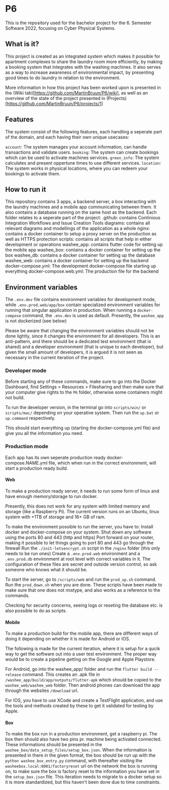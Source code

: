# P6

This is the repository used for the bachelor project for the 6. Semester Software 2022, focusing on Cyber Physical Systems.

## What is it?
This project is created as an integrated system which makes it possible for apartment complexes to share the laundry room more efficiently, by making a booking system that integrates with the washing machines.
It also serves as a way to increase awareness of environmental impact, by presenting good times to do laundry in relation to the environment.

More information in how this project has been worked upon is presented in the (Wiki tab)[https://github.com/MartinBruun/P6/wiki], as well as an overview of the state of the project presented in (Projects)[https://github.com/MartinBruun/P6/projects/1]

## Features
The system consist of the following features, each handling a seperate part of the domain, and each having their own unique usecases:

`account`: The system manages your account information, can handle transactions and validate users.
`booking`: The system can create bookings which can be used to activate machines services.
`green_info`: The system calculates and present oppertune times to use different services.
`location`: The system works in physical locations, where you can redeem your bookings to activate them.

## How to run it
This repository contains 3 apps, a backend server, a box interacting with the laundry machines and a mobile app communicating between them. It also contains a database running on the same host as the backend.
Each folder relates to a seperate part of the project:
.github: contains Continious Integration Workflows and Issue Creation Tools
diagrams: contains all relevant diagrams and modellings of the application as a whole
nginx: contains a docker container to setup a proxy server on the production as well as HTTPS protection
scripts: contains all scripts that help in either development or operations
washee_app: contains flutter code for setting up the mobile app
washee_box: contains a docker container for setting up the box
washee_db: contains a docker container for setting up the database
washee_web: contains a docker container for setting up the backend
docker-compose.yml: The development docker-compose file starting up everything
docker-compose.web.yml: The production file for the backend

## Environment variables
The `.env.dev` file contains environment variables for development mode, while `.env.prod.web/app/box` contain specialized environment variables for running that singular application in production. When running a `docker-compose` command, the `.env.dev` is used as default. Presently, the `washee_app` is not dockerized (see below)

Please be aware that changing the environment variables should not be done lightly, since it changes the environment for all developers. This is an anti-pattern, and there should be a dedicated test environment (that is shared) and a developer environment (that is unique to each developer), but given the small amount of developers, it is argued it is not seen as necessary in the current iteration of the project.

### Developer mode
Before starting any of these commands, make sure to go into the Docker Dashboard, find Settings > Resources > Filesharing and then make sure that your computer give rights to the `P6` folder, otherwise some containers might not build.

To run the developer version, in the terminal go into `scripts/win/` or `scripts/mac/` depending on your operative system.
Then run the `up.bat` or `up.command` respectively.

This should start everything up (starting the docker-compose.yml file) and give you all the information you need.

### Production mode
Each app has its own seperate production ready docker-compose.NAME.yml file, which when run in the correct environment, will start a production ready build.

#### Web
To make a production ready server, it needs to run some form of linux and have enough memory/storage to run docker.

Presently, this does not work for any system with limited memory and storage (like a Raspberry Pi).
The current version runs on an Ubuntu, linux system with +1TB of storage and 16+ GB of ram.

To make the environment possible to run the server, you have to:
Install docker and docker-compose on your system.
Shut down any software using the ports 80 and 443 (http and https)
Port forward on your router, making it possible to let things going to port 80 and 443 go through the firewall
Run the `./init-letsencrypt.sh` script in the `/nginx` folder (this only needs to be run ones)
Create a `.env.prod.web` environment and a `.env.prod.db` environment at root level with correct variables in it.
The configuration of these files are secret and outside version control, so ask someone who knows what it should be.

To start the server, go to `/scripts/web` and run the `prod_up.sh` command. Run the `prod_down.sh` when you are done.
These scripts have been made to make sure that one does not mistype, and also works as a reference to the commands.

Checking for security concerns, seeing logs or reseting the database etc. is also possible to do as scripts.

#### Mobile
To make a production build for the mobile app, there are different ways of doing it depending on whether it is made for Android or IOS.

The following is made for the current iteration, where it is setup for a qucik way to get the software out into a user test environment. The proper way would be to create a pipeline getting on the Google and Apple Playstore.

For Android, go into the washee_app/ folder and run the `flutter build --release` command.
This creates an .apk file in `/washee_app/build/app/outputs/flutter-apk` which should be copied to the `washee_web/washee_web` folder. Then android phones can download the app through the websites `/download` url.

For IOS, you have to use XCode and create a TestFlight application, and use the tools and methods created by these to get it validated for testing by Apple.

#### Box
To make the box run in a production environment, get a raspberry pi.
The box then should also have two pins pr. machine being activated connected. These informations should be presented in the `washee_box/data_setup_files/setup_box.json`. When the information is presented in there in the given format, the box should be run up with the `python washee_box_entry.py` command, with thereafter visiting the `washeebox.local:8001/factoryreset` url on the network the box is running on, to make sure the box is factory reset to the information you have set in the `setup_box.json` file.
This iteration needs to migrate to a docker setup so it is more standardized, but this haven't been done due to time constraints.
